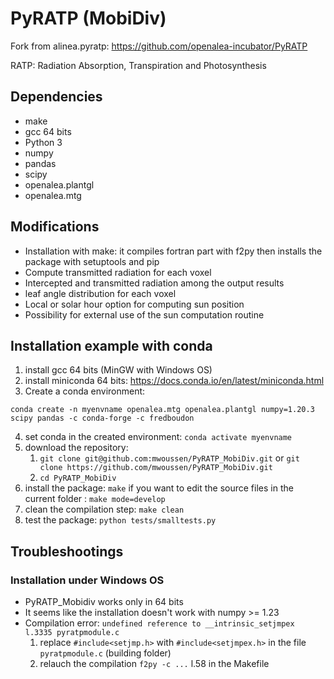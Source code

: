 # PyRATP (MobiDiv)
Fork from alinea.pyratp: https://github.com/openalea-incubator/PyRATP

RATP: Radiation Absorption, Transpiration and Photosynthesis

## Dependencies
- make
- gcc 64 bits 
- Python 3
- numpy
- pandas
- scipy
- openalea.plantgl
- openalea.mtg

## Modifications 
- Installation with make: it compiles fortran part with f2py then installs the package with setuptools and pip
- Compute transmitted radiation for each voxel
- Intercepted and transmitted radiation among the output results
- leaf angle distribution for each voxel
- Local or solar hour option for computing sun position
- Possibility for external use of the sun computation routine

## Installation example with conda
1) install gcc 64 bits (MinGW with Windows OS)
2) install miniconda 64 bits: https://docs.conda.io/en/latest/miniconda.html
3) Create a conda environment:
```shell
conda create -n myenvname openalea.mtg openalea.plantgl numpy=1.20.3 scipy pandas -c conda-forge -c fredboudon
```
4) set conda in the created environment: `conda activate myenvname`
5) download the repository: 
   1) `git clone git@github.com:mwoussen/PyRATP_MobiDiv.git` or `git clone https://github.com/mwoussen/PyRATP_MobiDiv.git`
   2) `cd PyRATP_MobiDiv`
6) install the package: `make`
    if you want to edit the source files in the current folder : `make mode=develop`
7) clean the compilation step: `make clean`
8) test the package: `python tests/smalltests.py`

## Troubleshootings
### Installation under Windows OS
- PyRATP_Mobidiv works only in 64 bits
- It seems like the installation doesn't work with numpy >= 1.23
- Compilation error: `undefined reference to __intrinsic_setjmpex l.3335 pyratpmodule.c` 
    1) replace `#include<setjmp.h>` with `#include<setjmpex.h>` in the file `pyratpmodule.c` (building folder)
    2) relauch the compilation `f2py -c ...` l.58 in the Makefile 
